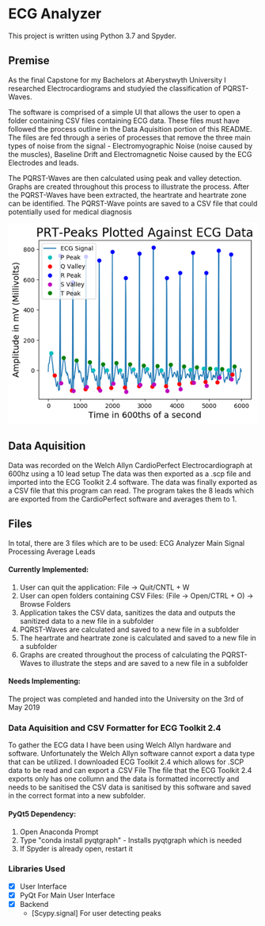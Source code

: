 # ECG Analyzer
This project is written using Python 3.7 and Spyder.

## Premise
As the final Capstone for my Bachelors at Aberystwyth University I researched Electrocardiograms and studyied the classification of PQRST-Waves. 

The software is comprised of a simple UI that allows the user to open a folder containing CSV files containing ECG data. These files must have followed the process outline in the Data Aquisition portion of this README.
The files are fed through a series of processes that remove the three main types of noise from the signal - Electromyographic Noise (noise caused by the muscles), Baseline Drift and Electromagnetic Noise caused by the ECG Electrodes and leads.

The PQRST-Waves are then calculated using peak and valley detection. Graphs are created throughout this process to illustrate the process.
After the PQRST-Waves have been extracted, the heartrate and heartrate zone can be identified.
The PQRST-Wave points are saved to a CSV file that could potentially used for medical diagnosis

![The Final Output Signal](https://github.com/Jake-Project/Major-Project-ECG-Analyser/blob/Feature-10---Code-Cleanup/Data/Jake%20ECG%20CSV%20Data%20Raw%20From%20ECG%20Toolkit%202.4/Graphs/Part%2011%20-%20PQRST%20Sections%20Plotted%20Against%20Processed%20Averaged%20ECG%20Signal/Jake%20Newall%20Laying%20Down%20-%204.png)

## Data Aquisition
Data was recorded on the Welch Allyn CardioPerfect Electrocardiograph at 600hz using a 10 lead setup
The data was then exported as a .scp file and imported into the ECG Toolkit 2.4 software.
The data was finally exported as a CSV file that this program can read.
The program takes the 8 leads which are exported from the CardioPerfect software and averages them to 1.

## Files
In total, there are 3 files which are to be used:
	ECG Analyzer Main
	Signal Processing
	Average Leads

#### Currently Implemented:
1. User can quit the application: File -> Quit/CNTL + W
2. User can open folders containing CSV Files: (File -> Open/CTRL + O) -> Browse Folders
3. Application takes the CSV data, sanitizes the data and outputs the sanitized data to a new file in a subfolder
4. PQRST-Waves are calculated and saved to a new file in a subfolder
5. The heartrate and heartrate zone is calculated and saved to a new file in a subfolder
6. Graphs are created throughout the process of calculating the PQRST-Waves to illustrate the steps and are saved to a new file in a subfolder

#### Needs Implementing:
The project was completed and handed into the University on the 3rd of May 2019

### Data Aquisition and CSV Formatter for ECG Toolkit 2.4
To gather the ECG data I have been using Welch Allyn hardware and software. Unfortunately the Welch Allyn software cannot export a data type that can be utilized.
I downloaded ECG Toolkit 2.4 which allows for .SCP data to be read and can export a .CSV File
The file that the ECG Toolkit 2.4 exports only has one collumn and the data is formatted incorrectly and needs to be sanitised the CSV data is sanitised by this software and saved in the correct format into a new subfolder.

#### PyQt5 Dependency:
1. Open Anaconda Prompt
2. Type "conda install pyqtgraph" - Installs pyqtgraph which is needed
3. If Spyder is already open, restart it

### Libraries Used
- [x] User Interface
 - [x] PyQt For Main User Interface
- [x] Backend 
  - [Scypy.signal] For user detecting peaks
